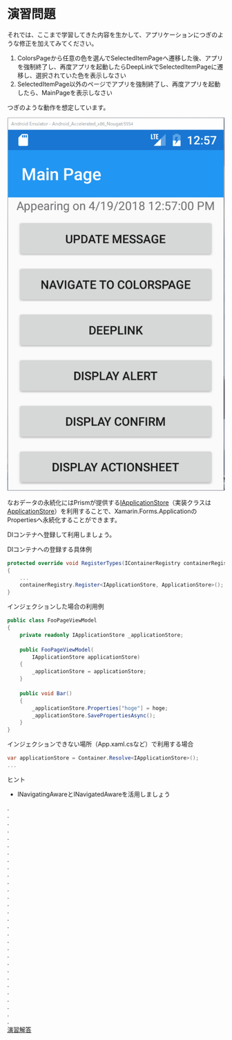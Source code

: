 # 演習問題

それでは、ここまで学習してきた内容を生かして、アプリケーションにつぎのような修正を加えてみてください。

1. ColorsPageから任意の色を選んでSelectedItemPageへ遷移した後、アプリを強制終了し、再度アプリを起動したらDeepLinkでSelectedItemPageに遷移し、選択されていた色を表示しなさい  
2. SelectedItemPage以外のページでアプリを強制終了し、再度アプリを起動したら、MainPageを表示しなさい

つぎのような動作を想定しています。

![](assets/90-01.gif)

なおデータの永続化にはPrismが提供する[IApplicationStore](https://github.com/PrismLibrary/Prism/blob/master/Source/Xamarin/Prism.Forms/AppModel/IApplicationStore.cs)（実装クラスは[ApplicationStore](https://github.com/PrismLibrary/Prism/blob/master/Source/Xamarin/Prism.Forms/AppModel/ApplicationStore.cs)）を利用することで、Xamarin.Forms.ApplicationのPropertiesへ永続化することができます。

DIコンテナへ登録して利用しましょう。

DIコンテナへの登録する具体例
```cs
protected override void RegisterTypes(IContainerRegistry containerRegistry)
{
    ...
    containerRegistry.Register<IApplicationStore, ApplicationStore>();
}
```

インジェクションした場合の利用例
```cs
public class FooPageViewModel
{
    private readonly IApplicationStore _applicationStore;

    public FooPageViewModel(
        IApplicationStore applicationStore)
    {
        _applicationStore = applicationStore;
    }

    public void Bar()
    {
        _applicationStore.Properties["hoge"] = hoge;
        _applicationStore.SavePropertiesAsync();
    }
}
```

インジェクションできない場所（App.xaml.csなど）で利用する場合
```cs
var applicationStore = Container.Resolve<IApplicationStore>();
...
```

ヒント

* INavigatingAwareとINavigatedAwareを活用しましょう

.  
.  
.  
.  
.  
.  
.  
.  
.  
.  
.  
.  
.  
.  
.  
.  
.  
.  
.  
.  
.  
.  
.  
.  
.  
.  
.  
.  
.  
.  
[演習解答](99.演習解答.md)